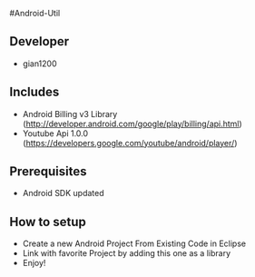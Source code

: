 #Android-Util

## Developer

 * gian1200

## Includes

 * Android Billing v3 Library (http://developer.android.com/google/play/billing/api.html)
 * Youtube Api 1.0.0 (https://developers.google.com/youtube/android/player/)

## Prerequisites

 * Android SDK updated

## How to setup

 * Create a new Android Project From Existing Code in Eclipse 
 * Link with favorite Project by adding this one as a library
 * Enjoy!
